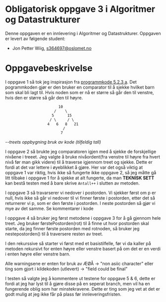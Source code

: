 # Obligatorisk oppgave 3 i Algoritmer og Datastrukturer

Denne oppgaven er en innlevering i Algoritmer og Datastrukturer. 
Oppgaven er levert av følgende student:
* Jon Petter Wiig, s364697@oslomet.no


# Oppgavebeskrivelse

I oppgave 1 så tok jeg inspirasjon fra [programmkode 5.2.3 a](https://www.cs.hioa.no/~ulfu/appolonius/kap5/2/kap52.html#5.2.3). Det pogrammkoden gjør er den bruker en comparator til å sjekke hvilket barn som skal bli lagt til. Hvis noden som er nå er større så går den til venstre, hvis den er større så går den til høyre. 

                            10
                          /    \
                         5      15 
                        / \     / \
                       4   6   8   21
                              /
                             7  
*--treets oppbygning bruk av kode (tilfeldig tall)*

I oppgave 2 så brukte jeg comparatoren igjen med å sjekke de forskjellige nivåene i treeet. Jeg valgte å bruke nivåordent(fra venstre til høyre fra hvert nivå før man gikk videre) til å traverse igjennom treet og sjekke. Dette er fordi at det var lettere i øyeblikket å gjøre. Her var det også viktig at oppgave 1 var riktig, hvis ikke så fungerte ikke oppgave 2, så jeg måtte gå litt tilbake i oppgave 1 for  å sjekke at alt fungerte, da man **TEKNISK SETT** kan bestå testen med å bare skrive  `Antall++` i slutten av metoden.

I oppgave 3 så travarserer vi nedover i postorden. Vi sjekker først om p er null, hvis ikke så går vi nedover til vi finner første i postorden, etter det så returnerer vi p, som er den første i postorden. I neste postorden så gjør vi mye av det samme. Se kommentarer i kode

I oppgave 4 så bruker jeg først metodene i oppgave 3 for å gå gjennom hele treet. Jeg bruker førstePostorden(rot) til å finne ut hvor postorden skal starte, da jeg finner første postorden med rotnoden, så bruker jeg nestepostorden() til å traversere resten av treet. 

I den rekurssive så starter vi først med et basistilfelle, før vi da kaller på metoden rekursivt for enten høyre eller venstre basert på om det er en verdi i enten høyre eller venstre barn. 

Alle warningsene er enten for bruk av ÆØÅ -> "non asiic character"
eller ting som gjort i kildekoden (utlevert) -> "field could be final"

I testen så valgte jeg å kommentere ut testene for oppgave 5 & 6, dette er fordi at jeg har lyst til å gjøre disse på en seperat branch, men vil ha en fungerende oblig som har minstekravene. Dette er ting som jeg vet at det er godt mulig at jeg ikke får på plass før innleveringsfristen. 